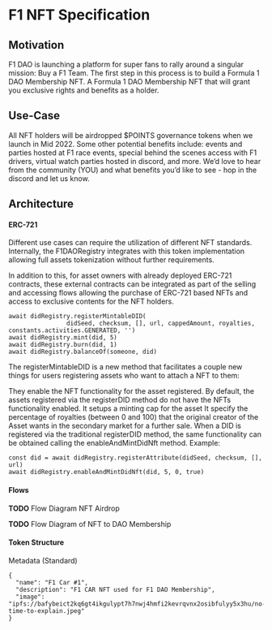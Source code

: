 # F1 NFT Specification 

## Motivation 

F1 DAO is launching a platform for super fans to rally around a singular mission: Buy a F1 Team. The first step in this process is to build a Formula 1 DAO Membership NFT. A Formula 1 DAO Membership NFT that will grant you exclusive rights and benefits as a holder. 

## Use-Case

All NFT holders will be airdropped $POINTS governance tokens when we launch in Mid 2022. Some other potential benefits include: events and parties hosted at F1 race events, special behind the scenes access with F1 drivers,  virtual watch parties hosted in discord, and more. We’d love to hear from the community (YOU) and what benefits you’d like to see - hop in the discord and let us know.

## Architecture

#### ERC-721

Different use cases can require the utilization of different NFT standards. Internally, the F1DAORegistry integrates with this token implementation allowing full assets tokenization without further requirements.

In addition to this, for asset owners with already deployed ERC-721 contracts, these external contracts can be integrated as part of the selling and accessing flows allowing the purchase of ERC-721 based NFTs and access to exclusive contents for the NFT holders.


```
await didRegistry.registerMintableDID(
                didSeed, checksum, [], url, cappedAmount, royalties, constants.activities.GENERATED, '')
await didRegistry.mint(did, 5)
await didRegistry.burn(did, 1)
await didRegistry.balanceOf(someone, did)
```

The registerMintableDID is a new method that facilitates a couple new things for users registering assets who want to attach a NFT to them:

They enable the NFT functionality for the asset registered. By default, the assets registered via the registerDID method do not have the NFTs functionality enabled.
It setups a minting cap for the asset
It specify the percentage of royalties (between 0 and 100) that the original creator of the Asset wants in the secondary market for a further sale.
When a DID is registered via the traditional registerDID method, the same functionality can be obtained calling the enableAndMintDidNft method. Example:
```
const did = await didRegistry.registerAttribute(didSeed, checksum, [], url)
await didRegistry.enableAndMintDidNft(did, 5, 0, true)
```

#### Flows

**TODO** Flow Diagram NFT Airdrop

**TODO** Flow Diagram of NFT to DAO Membership 

#### Token Structure

Metadata (Standard) 
```
{
  "name": "F1 Car #1",
  "description": "F1 CAR NFT used for F1 DAO Membership",
  "image": "ipfs://bafybeict2kq6gt4ikgulypt7h7nwj4hmfi2kevrqvnx2osibfulyy5x3hu/no-time-to-explain.jpeg"
}
```